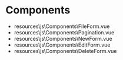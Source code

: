 # Components

- resources\js\Components\FileForm.vue
- resources\js\Components\Pagination.vue
- resources\js\Components\NewForm.vue
- resources\js\Components\EditForm.vue
- resources\js\Components\DeleteForm.vue
